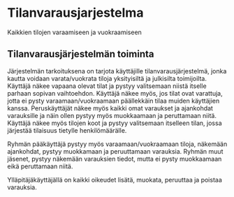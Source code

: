 # Tilanvarausjarjestelma
Kaikkien tilojen varaamiseen ja vuokraamiseen

## Tilanvarausjärjestelmän toiminta
Järjestelmän tarkoituksena on tarjota käyttäjille tilanvarausjärjestelmä, jonka kautta voidaan varata/vuokrata tiloja yksityisiltä ja julkisilta toimijoilta. Käyttäjä näkee vapaana olevat tilat ja pystyy valitsemaan niistä itselle parhaan sopivan vaihtoehdon. Käyttäjä näkee myös, jos tilat ovat varattuja, jotta ei pysty varaamaan/vuokraamaan päällekkäin tilaa muiden käyttäjien kanssa. Peruskäyttäjät näkee myös kaikki omat varaukset ja ajankohdat varauksille ja näin ollen pystyy myös muokkaamaan ja peruttamaan niitä. Käyttäjä näkee myös tilojen koot ja pystyy valitsemaan itselleen tilan, jossa järjestää tilaisuus tietylle henkilömäärälle.

Ryhmän pääkäyttäjä pystyy myös varaamaan/vuokraamaan tiloja, näkemään ajankohdat, pystyy muokkamaan ja peruuttamaan varauksia. Ryhmän muut jäsenet, pystyy näkemään varauksien tiedot, mutta ei pysty muokkaamaan eikä peruttamaan niitä.

Ylläpitäjäkäyttäjällä on kaikki oikeudet lisätä, muokata, peruuttaa ja poistaa varauksia.
